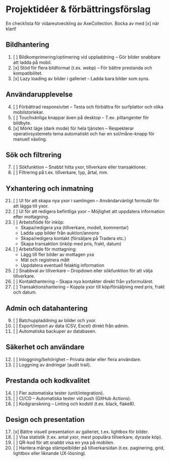 # Projektidéer & förbättringsförslag

En checklista för vidareutveckling av AxeCollection. Bocka av med [x] när klart!

## Bildhantering

1. [ ] Bildkomprimering/optimering vid uppladdning – Gör bilder snabbare att ladda på mobil.
2. [x] Stöd för flera bildformat (t.ex. webp) – För bättre prestanda och kompatibilitet.
3. [x] Lazy loading av bilder i galleriet – Ladda bara bilder som syns.

## Användarupplevelse

4. [ ] Förbättrad responsivitet – Testa och förbättra för surfplattor och olika mobilstorlekar.
5. [ ] Touchvänliga knappar även på desktop – T.ex. piltangenter för bildbyte.
6. [x] Mörkt läge (dark mode) för hela tjänsten – Respekterar operativsystemets tema automatiskt och har en sol/måne-knapp för manuell växling.

## Sök och filtrering

7. [ ] Sökfunktion – Snabbt hitta yxor, tillverkare eller transaktioner.
8. [ ] Filtrering på t.ex. tillverkare, typ, årtal, mm.

## Yxhantering och inmatning

21. [ ] UI för att skapa nya yxor i samlingen – Användarvänligt formulär för att lägga till yxor.
22. [ ] UI för att redigera befintliga yxor – Möjlighet att uppdatera information efter mottagning.
23. [ ] Arbetsflöde för inköp: 
    - Skapa/redigera yxa (tillverkare, modell, kommentar)
    - Ladda upp bilder från auktion/annons
    - Skapa/redigera kontakt (försäljare på Tradera etc.)
    - Skapa transaktion (inköp med pris, frakt, datum)
24. [ ] Arbetsflöde för mottagning:
    - Lägg till fler bilder av mottagen yxa
    - Mät och registrera mått
    - Uppdatera eventuell felaktig information
25. [ ] Snabbval av tillverkare – Dropdown eller sökfunktion för att välja tillverkare.
26. [ ] Kontakthantering – Skapa nya kontakter direkt från yxformuläret.
27. [ ] Transaktionshantering – Koppla yxor till köp/försäljning med pris, frakt och datum.

## Admin och datahantering

9. [ ] Batchuppladdning av bilder och yxor.
10. [ ] Export/import av data (CSV, Excel) direkt från admin.
11. [ ] Automatiska backuper av databasen.

## Säkerhet och användare

12. [ ] Inloggning/behörighet – Privata delar eller flera användare.
13. [ ] Loggning av ändringar (audit trail).

## Prestanda och kodkvalitet

14. [ ] Fler automatiska tester (unit/integration).
15. [ ] CI/CD – Automatiska tester vid push (GitHub Actions).
16. [ ] Kodgranskning – Linting och kodstil (t.ex. black, flake8).

## Design och presentation

17. [x] Bättre visuell presentation av galleriet, t.ex. lightbox för bilder.
18. [ ] Visa statistik (t.ex. antal yxor, mest populära tillverkare, dyraste köp).
19. [ ] QR-kod för att snabbt visa en yxa på mobilen.
20. [ ] Hantera många stämpelbilder på tillverkarsidan (t.ex. paginering, grid, lightbox eller liknande UX-lösning). 